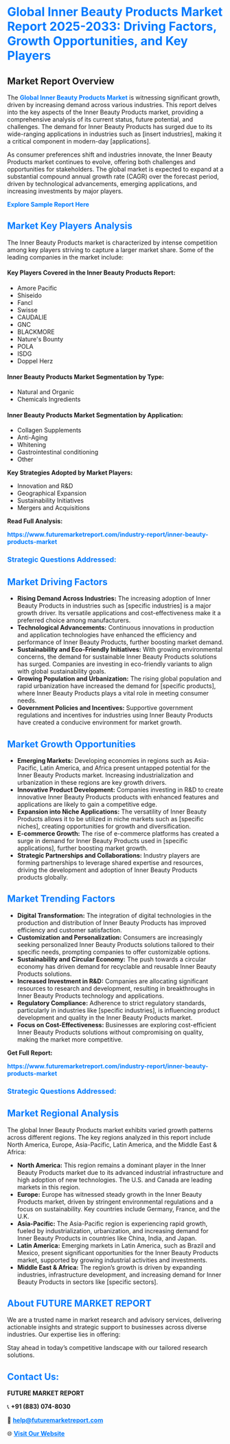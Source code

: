 <h1 style="color: #007BFF;">Global Inner Beauty Products Market Report 2025-2033: Driving Factors, Growth Opportunities, and Key Players</h1>

<section id="overview">
<h2>Market Report Overview</h2>
<p>The <a href="https://www.futuremarketreport.com/industry-report/inner-beauty-products-market" style="color: #007BFF; text-decoration: none;"><strong>Global Inner Beauty Products Market</strong></a> is witnessing significant growth, driven by increasing demand across various industries. This report delves into the key aspects of the Inner Beauty Products market, providing a comprehensive analysis of its current status, future potential, and challenges. The demand for Inner Beauty Products has surged due to its wide-ranging applications in industries such as [insert industries], making it a critical component in modern-day [applications].</p>
<p>As consumer preferences shift and industries innovate, the Inner Beauty Products market continues to evolve, offering both challenges and opportunities for stakeholders. The global market is expected to expand at a substantial compound annual growth rate (CAGR) over the forecast period, driven by technological advancements, emerging applications, and increasing investments by major players.</p>
</section>

<section id="overview">
<p><a href="https://www.futuremarketreport.com/request-sample/reportId=25906" style="color: #007BFF; text-decoration: none;"><strong>Explore Sample Report Here</strong></a></p>
</section>

<section id="key-players">
<h2 style="color: #007BFF;">Market Key Players Analysis</h2>
<p>The Inner Beauty Products market is characterized by intense competition among key players striving to capture a larger market share. Some of the leading companies in the market include:</p>
<h4>Key Players Covered in the Inner Beauty Products Report:</h4>
<ul><li>Amore Pacific</li><li>Shiseido</li><li>Fancl</li><li>Swisse</li><li>CAUDALIE</li><li>GNC</li><li>BLACKMORE</li><li>Nature&#039;s Bounty</li><li>POLA</li><li>ISDG</li><li>Doppel Herz</li></ul>
<h4>Inner Beauty Products Market Segmentation by Type:</h4>
<ul><li>Natural and Organic</li><li>Chemicals Ingredients</li></ul>

<h4>Inner Beauty Products Market Segmentation by Application:</h4>
<ul><li>Collagen Supplements</li><li>Anti-Aging</li><li>Whitening</li><li>Gastrointestinal conditioning</li><li>Other</li></ul>
<p><strong>Key Strategies Adopted by Market Players:</strong></p>
<ul>
<li>Innovation and R&D</li>
<li>Geographical Expansion</li>
<li>Sustainability Initiatives</li>
<li>Mergers and Acquisitions</li>
</ul>
</section>

<section>
<p><strong>Read Full Analysis: </strong></p><a href="https://www.futuremarketreport.com/industry-report/inner-beauty-products-market" style="color: #007BFF; text-decoration: none;"><strong>https://www.futuremarketreport.com/industry-report/inner-beauty-products-market</strong></a>
<h3 style="color: #007BFF;">Strategic Questions Addressed:</h3>
</section>

<section id="driving-factors">
<h2 style="color: #007BFF;">Market Driving Factors</h2>
<ul>
<li><strong>Rising Demand Across Industries:</strong> The increasing adoption of Inner Beauty Products in industries such as [specific industries] is a major growth driver. Its versatile applications and cost-effectiveness make it a preferred choice among manufacturers.</li>
<li><strong>Technological Advancements:</strong> Continuous innovations in production and application technologies have enhanced the efficiency and performance of Inner Beauty Products, further boosting market demand.</li>
<li><strong>Sustainability and Eco-Friendly Initiatives:</strong> With growing environmental concerns, the demand for sustainable Inner Beauty Products solutions has surged. Companies are investing in eco-friendly variants to align with global sustainability goals.</li>
<li><strong>Growing Population and Urbanization:</strong> The rising global population and rapid urbanization have increased the demand for [specific products], where Inner Beauty Products plays a vital role in meeting consumer needs.</li>
<li><strong>Government Policies and Incentives:</strong> Supportive government regulations and incentives for industries using Inner Beauty Products have created a conducive environment for market growth.</li>
</ul>
</section>

<section id="growth-opportunities">
<h2 style="color: #007BFF;">Market Growth Opportunities</h2>
<ul>
<li><strong>Emerging Markets:</strong> Developing economies in regions such as Asia-Pacific, Latin America, and Africa present untapped potential for the Inner Beauty Products market. Increasing industrialization and urbanization in these regions are key growth drivers.</li>
<li><strong>Innovative Product Development:</strong> Companies investing in R&D to create innovative Inner Beauty Products products with enhanced features and applications are likely to gain a competitive edge.</li>
<li><strong>Expansion into Niche Applications:</strong> The versatility of Inner Beauty Products allows it to be utilized in niche markets such as [specific niches], creating opportunities for growth and diversification.</li>
<li><strong>E-commerce Growth:</strong> The rise of e-commerce platforms has created a surge in demand for Inner Beauty Products used in [specific applications], further boosting market growth.</li>
<li><strong>Strategic Partnerships and Collaborations:</strong> Industry players are forming partnerships to leverage shared expertise and resources, driving the development and adoption of Inner Beauty Products products globally.</li>
</ul>
</section>

<section id="trending-factors">
<h2 style="color: #007BFF;">Market Trending Factors</h2>
<ul>
<li><strong>Digital Transformation:</strong> The integration of digital technologies in the production and distribution of Inner Beauty Products has improved efficiency and customer satisfaction.</li>
<li><strong>Customization and Personalization:</strong> Consumers are increasingly seeking personalized Inner Beauty Products solutions tailored to their specific needs, prompting companies to offer customizable options.</li>
<li><strong>Sustainability and Circular Economy:</strong> The push towards a circular economy has driven demand for recyclable and reusable Inner Beauty Products solutions.</li>
<li><strong>Increased Investment in R&D:</strong> Companies are allocating significant resources to research and development, resulting in breakthroughs in Inner Beauty Products technology and applications.</li>
<li><strong>Regulatory Compliance:</strong> Adherence to strict regulatory standards, particularly in industries like [specific industries], is influencing product development and quality in the Inner Beauty Products market.</li>
<li><strong>Focus on Cost-Effectiveness:</strong> Businesses are exploring cost-efficient Inner Beauty Products solutions without compromising on quality, making the market more competitive.</li>
</ul>
</section>

<section>
<p><strong>Get Full Report: </strong></p><a href="https://www.futuremarketreport.com/industry-report/inner-beauty-products-market" style="color: #007BFF; text-decoration: none;"><strong>https://www.futuremarketreport.com/industry-report/inner-beauty-products-market</strong></a>
<h3 style="color: #007BFF;">Strategic Questions Addressed:</h3>
</section>


<section id="regional-analysis">
<h2 style="color: #007BFF;">Market Regional Analysis</h2>
<p>The global Inner Beauty Products market exhibits varied growth patterns across different regions. The key regions analyzed in this report include North America, Europe, Asia-Pacific, Latin America, and the Middle East & Africa:</p>
<ul>
<li><strong>North America:</strong> This region remains a dominant player in the Inner Beauty Products market due to its advanced industrial infrastructure and high adoption of new technologies. The U.S. and Canada are leading markets in this region.</li>
<li><strong>Europe:</strong> Europe has witnessed steady growth in the Inner Beauty Products market, driven by stringent environmental regulations and a focus on sustainability. Key countries include Germany, France, and the U.K.</li>
<li><strong>Asia-Pacific:</strong> The Asia-Pacific region is experiencing rapid growth, fueled by industrialization, urbanization, and increasing demand for Inner Beauty Products in countries like China, India, and Japan.</li>
<li><strong>Latin America:</strong> Emerging markets in Latin America, such as Brazil and Mexico, present significant opportunities for the Inner Beauty Products market, supported by growing industrial activities and investments.</li>
<li><strong>Middle East & Africa:</strong> The region’s growth is driven by expanding industries, infrastructure development, and increasing demand for Inner Beauty Products in sectors like [specific sectors].</li>
</ul>
</section>

<footer>
<h2 style="color: #007BFF;">About FUTURE MARKET REPORT</h2>
<p>We are a trusted name in market research and advisory services, delivering actionable insights and strategic support to businesses across diverse industries. Our expertise lies in offering:</p>

<p>Stay ahead in today’s competitive landscape with our tailored research solutions.</p>

<h2 style="color: #007BFF;">Contact Us:</h2>
<p><strong>FUTURE MARKET REPORT</strong></p>
<p>📞 <strong>+91 (883) 074-8030</strong></p>
<p>📧 <strong><a href="mailto:help@futuremarketreport.com" style="color: #007BFF;">help@futuremarketreport.com</a></strong></p>
<p>🌐 <strong><a href="https://www.futuremarketreport.com/" style="color: #007BFF;">Visit Our Website</a></strong></p>
</footer>